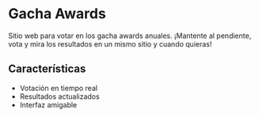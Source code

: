 # Gacha Awards

Sitio web para votar en los gacha awards anuales. ¡Mantente al pendiente, vota y mira los resultados en un mismo sitio y cuando quieras!

## Características

- Votación en tiempo real
- Resultados actualizados
- Interfaz amigable
